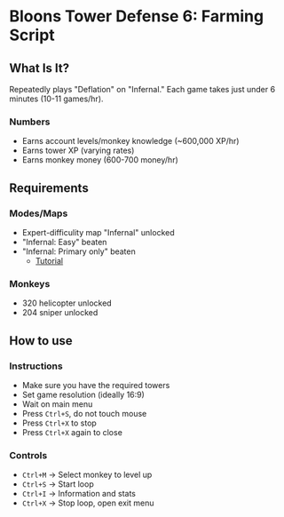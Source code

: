 # Bloons Tower Defense 6: Farming Script
## What Is It?
Repeatedly plays "Deflation" on "Infernal." Each game takes just under 6 minutes (10-11 games/hr).
### Numbers
- Earns account levels/monkey knowledge (~600,000 XP/hr)
- Earns tower XP (varying rates)
- Earns monkey money (600-700 money/hr)
## Requirements
### Modes/Maps
- Expert-difficulity map "Infernal" unlocked
- "Infernal: Easy" beaten
- "Infernal: Primary only" beaten
    - [Tutorial](https://www.youtube.com/watch?v=Wtgh8M0MDN4)
### Monkeys
- 320 helicopter unlocked
- 204 sniper unlocked
## How to use
### Instructions
- Make sure you have the required towers
- Set game resolution (ideally 16:9)
- Wait on main menu
- Press `Ctrl+S`, do not touch mouse
- Press `Ctrl+X` to stop
- Press `Ctrl+X` again to close
### Controls
- `Ctrl+M` -> Select monkey to level up
- `Ctrl+S` -> Start loop
- `Ctrl+I` -> Information and stats
- `Ctrl+X` -> Stop loop, open exit menu
